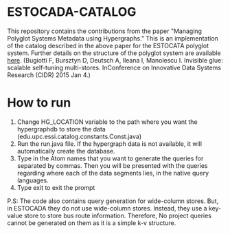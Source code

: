# ESTOCADA-CATALOG
This repository contains the contributions from the paper "Managing Polyglot Systems Metadata using Hypergraphs." This is an implementation of the catalog described in the above paper for the ESTOCATA polyglot system. Further details on the structure of the polyglot system are available [here](https://www.google.es/url?sa=t&rct=j&q=&esrc=s&source=web&cd=1&cad=rja&uact=8&ved=0ahUKEwiz1trewLTaAhVIBywKHQ5kCgUQFggsMAA&url=http%3A%2F%2Fcidrdb.org%2Fcidr2015%2FPapers%2FCIDR15_Paper7.pdf&usg=AOvVaw3QPWteYnPDSLwdjdGXVpG7). (Bugiotti F, Bursztyn D, Deutsch A, Ileana I, Manolescu I. Invisible glue: scalable self-tuning multi-stores. InConference on Innovative Data Systems Research (CIDR) 2015 Jan 4.)

# How to run


1. Change HG_LOCATION variable to the path where you want the hypergraphdb to store the data (edu.upc.essi.catalog.constants.Const.java)
2. Run the run.java file. If the hypergraph data is not available, it will automatically create the database.
3.  Type in the Atom names that you want to generate the queries for separated by commas. Then you will be presented with the queries regarding where each of the data segments lies, in the native query languages.
4.  Type exit to exit the prompt

P.S: The code also contains query generation for wide-column stores. But, in ESTOCADA they do not use wide-column stores. Instead, they use a key-value store to store bus route information. Therefore, No project queries cannot be generated on them as it is a simple k-v structure.
